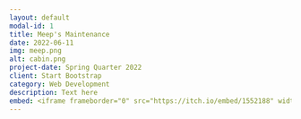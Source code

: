 ```yaml
---
layout: default
modal-id: 1
title: Meep's Maintenance
date: 2022-06-11
img: meep.png
alt: cabin.png
project-date: Spring Quarter 2022
client: Start Bootstrap
category: Web Development
description: Text here
embed: <iframe frameborder="0" src="https://itch.io/embed/1552188" width="208" height="167"><a href="https://charliethecoder.itch.io/meeps-maintenance">Meep's Maintenance by CharlietheCoder, eiviy, namank100, ninjadare, El Estebann, JDioso17, MirrorCube, Zaney, Stratagist, Riifushi</a></iframe>
---
```

